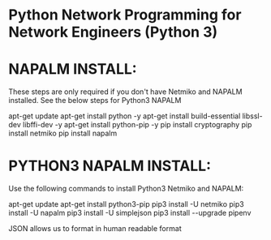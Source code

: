 # Python Network Programming for Network Engineers (Python 3)

NAPALM INSTALL: 
===============
These steps are only required if you don't have Netmiko and NAPALM installed. See the below steps for Python3 NAPALM

apt-get update
apt-get install python -y
apt-get install build-essential libssl-dev libffi-dev -y
apt-get install python-pip -y
pip install cryptography
pip install netmiko
pip install napalm

PYTHON3 NAPALM INSTALL:
========================
Use the following commands to install Python3 Netmiko and NAPALM:

apt-get update
apt-get install python3-pip
pip3 install -U netmiko
pip3 install -U napalm
pip3 install -U simplejson
pip3 install --upgrade pipenv
 
 JSON allows us to format in human readable format
